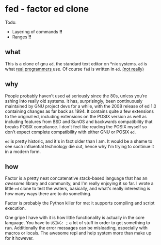 # fed - factor ed clone

Todo:

* Layering of commands **!!**
* Ranges **!!**

## what

This is a clone of gnu `ed`, the standard text editor on \*nix systems. `ed`
is what [real programmers
](http://explainxkcd.com/wiki/index.php/378:_Real_Programmers) use. Of course
`fed` is written in `ed`. [(not really)](https://github.com/neovim/neovim)

## why

People probably haven't used `ed` seriously since the 80s, unless you're
sshing into really old systems. It has, surprisingly, been continuously
maintained by GNU project devs for a while, with the 2008 release of ed
1.0 containing changes as far back as 1994. It contains quite a few
extensions to the original ed, including extensions on the POSIX version as
well as including features from BSD and SunOS and backwards compatibility
that breaks POSIX compliance. I don't feel like reading the POSIX myself so
don't expect complete compatibility with either GNU or POSIX `ed`.

`ed` is pretty historic, and it's in fact older than I am. It would be a
shame to see such influential technology die out, hence why I'm trying to
continue it in a modern form.

## how

Factor is a pretty neat concatenative stack-based language that has an
*awesome* library and community, and I'm really enjoying it so far. I wrote
a little `ed` clone to test the waters, basically, and what's really
interesting is how many ways there are to do something.

Factor is probably the Python killer for me: it supports compiling and script
execution.

One gripe I have with it is how little functionality is actually in the core
language. You have to `USING: ;` a lot of stuff in order to get something to
run. Additionally the error messages can be misleading, especially with macros
or locals. The awesome repl and help system more than make up for it however.


